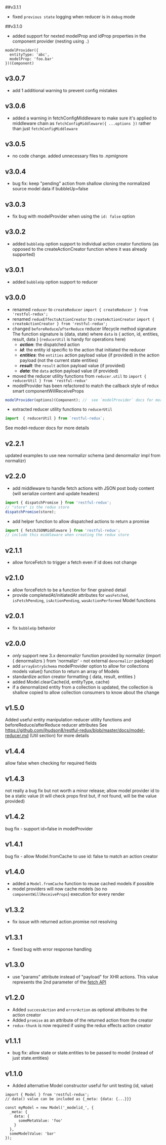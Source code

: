 ##v3.1.1
- fixed `previous state` logging when reducer is in `debug` mode

##v3.1.0
- added support for nexted modelProp and idProp properties in the component provider (nesting using `.`)
```
modelProvider({
  entityType: 'abc',
  modelProp: 'foo.bar'
})(Component)
```

## v3.0.7
- add 1 additional warning to prevent config mistakes

## v3.0.6
- added a warning in fetchConfigMiddleware to make sure it's applied to middleware chain as `fetchConfigMiddleware({ ...options })` rather than just `fetchConfigMiddleware`

## v3.0.5
- no code change.  added unnecessary files to .npmignore

## v3.0.4
- bug fix: keep "pending" action from shallow cloning the normalized source model data if bubbleUp=false

## v3.0.3
- fix bug with modelProvider when using the `id: false` option

## v3.0.2
- added `bubbleUp` option support to individual action creator functions (as opposed to the createActionCreator function where it was already supported)

## v3.0.1
- added `bubbleUp` option support to reducer

## v3.0.0
- renamed `reducer` to `createReducer`
```import { createReducer } from 'restful-redux';```
- renamed `reduxEffectsActionCreator` to `createActionCreator`
```import { createActionCreator } from 'restful-redux';```
- changed `beforeReduce`/`afterReduce` reducer lifecycle method signature
The function signature is (data, state) where `data` is { action, id, entities, result, data } (`reducerUtil` is handy for operations here)
  * ***action***: the dispatched action
  * ***id***: the entity id specific to the action that initiated the reducer
  * ***entities***: the `entities` action payload value (if provided) in the action payload (not the current state entities)
  * ***result***: the `result` action payload value (if provided)
  * ***data***: the `data` action payload value (if provided)
- moved the reducer utility functions from `reducer.util` to `import { reducerUtil } from 'restful-redux'`
- modelProvider has been refactored to match the callback style of redux smart componentWillReceiveProps
```javascript
modelProvider(options)(Component); //  see `modelProvider` docs for more details
```
- extracted reducer utility functions to `reducerUtil`
```javascript
import  { reducerUtil } from `restful-redux`;
```
See model-reducer docs for more details

## v2.2.1
updated examples to use new normalizr schema (and denormalizr impl from normalizr)

## v2.2.0
- add middleware to handle fetch actions with JSON post body content (will serialize content and update headers)
```javascript
import { dispatchPromise } from 'restful-redux';
// "store" is the redux store
dispatchPromise(store);
```
- add helper function to allow dispatched actions to return a promise
```javascript
import { fetchJSONMiddleware } from 'restful-redux';
// include this middleware when creating the redux store
```

## v2.1.1
- allow forceFetch to trigger a fetch even if id does not change

## v2.1.0
- allow forceFetch to be a function for finer grained detail
- provide completedAt/initiatedAt attributes for `wasFetched`, `isFetchPending`, `isActionPending`, `wasActionPerformed` Model functions

## v2.0.1
- fix `bubbleUp` behavior

## v2.0.0
- *only* support new 3.x denormalizr function provided by normalizr (import { denormalizrs } from 'normalizr' - not external `denormalizr` package)
- add `arrayEntrySchema` modelProvider option to allow for collections models value() function to return an array of Models
- standardize action creator formatting { data, result, entities }
- added Model.clearCache(id, entityType, cache)
- if a denormalized entity from a collection is updated, the collection is shallow copied to allow collection consumers to know about the change


## v1.5.0
Added useful entity manipulation reducer utility functions and beforeReduce/afterReduce reducer attributes
See https://github.com/jhudson8/restful-redux/blob/master/docs/model-reducer.md (Util section) for more details

## v1.4.4
allow false when checking for required fields

## v1.4.3
not really a bug fix but not worth a minor release;  allow model provider id to be a static value (it will check props first but, if not found, will be the value provided)

## v1.4.2
bug fix - support id=false in modelProvider

## v1.4.1
bug fix - allow Model.fromCache to use id: false to match an action creator

## v1.4.0
- added a `Model.fromCache` function to reuse cached models if possible
- model providers will now cache models (so no `componentWillReceiveProps`) execution for every render

## v1.3.2
- fix issue with returned action.promise not resolving

## v1.3.1
- fixed bug with error response handling

## v1.3.0
- use "params" attribute instead of "payload" for XHR actions.  This value represents the 2nd parameter of the [fetch API](https://developer.mozilla.org/en-US/docs/Web/API/Fetch_API/Using_Fetch)

## v1.2.0
- Added `successAction` and `errorAction` as optional attributes to the action creator
- Added `promise` as an attribute of the returned action from the creator
- `redux-thunk` is now required if using the redux effects action creator

## v1.1.1
- bug fix: allow state or state.entities to be passed to model (instead of just state.entities)

## v1.1.0
- Added alternative Model constructor useful for unit testing (id, value)
```
import { Model } from 'restful-redux';
// data() value can be included as {_meta: {data: {...}}}

const myModel = new Model('_modelid_', {
  _meta: {
    data: {
      someMetaValue: 'foo'
    }
  },
  someModelValue: 'bar'
});
```
